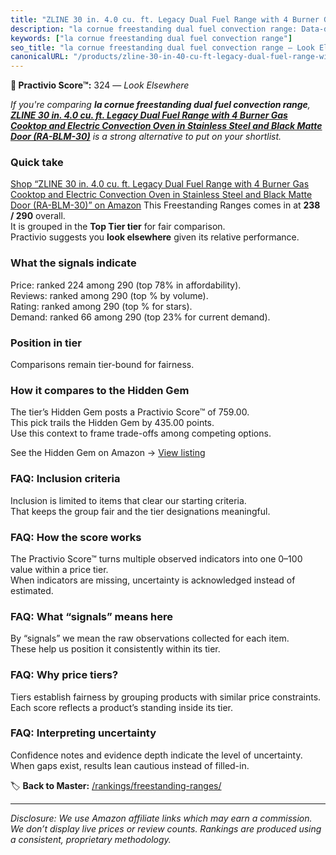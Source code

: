 ```yaml
---
title: "ZLINE 30 in. 4.0 cu. ft. Legacy Dual Fuel Range with 4 Burner Gas Cooktop and Electric Convection Oven in Stainless Steel and Black Matte Door (RA-BLM-30)"
description: "la cornue freestanding dual fuel convection range: Data-driven ranking using the Practivio Score™. Positioned by quality, value, demand, findability, momentum."
keywords: ["la cornue freestanding dual fuel convection range"]
seo_title: "la cornue freestanding dual fuel convection range — Look Elsewhere (2025)"
canonicalURL: "/products/zline-30-in-40-cu-ft-legacy-dual-fuel-range-with-4-burner-gas-cooktop-and-electric-convection-oven-in-stainless-steel-and-black-matte-door-ra-blm-30-B07VH1TJ8G/"
---
```


**🚫 Practivio Score™:** 324 — _Look Elsewhere_


*If you're comparing **la cornue freestanding dual fuel convection range**, **[ZLINE 30 in. 4.0 cu. ft. Legacy Dual Fuel Range with 4 Burner Gas Cooktop and Electric Convection Oven in Stainless Steel and Black Matte Door (RA-BLM-30)](https://www.amazon.com/dp/B07VH1TJ8G?tag=practivio-20)** is a strong alternative to put on your shortlist.*
### Quick take
[Shop “ZLINE 30 in. 4.0 cu. ft. Legacy Dual Fuel Range with 4 Burner Gas Cooktop and Electric Convection Oven in Stainless Steel and Black Matte Door (RA-BLM-30)” on Amazon](https://www.amazon.com/dp/B07VH1TJ8G?tag=practivio-20)
This Freestanding Ranges comes in at **238 / 290** overall.  
It is grouped in the **Top Tier tier** for fair comparison.  
Practivio suggests you **look elsewhere** given its relative performance.

### What the signals indicate
Price: ranked 224 among 290 (top 78% in affordability).  
Reviews: ranked  among 290 (top % by volume).  
Rating: ranked  among 290 (top % for stars).  
Demand: ranked 66 among 290 (top 23% for current demand).

### Position in tier
Comparisons remain tier-bound for fairness.

### How it compares to the Hidden Gem
The tier’s Hidden Gem posts a Practivio Score™ of 759.00.  
This pick trails the Hidden Gem by 435.00 points.  
Use this context to frame trade-offs among competing options.  

See the Hidden Gem on Amazon → [View listing](https://www.amazon.com/dp/B07MYBQKDX?tag=practivio-20)

### FAQ: Inclusion criteria
Inclusion is limited to items that clear our starting criteria.  
That keeps the group fair and the tier designations meaningful.

### FAQ: How the score works
The Practivio Score™ turns multiple observed indicators into one 0–100 value within a price tier.  
When indicators are missing, uncertainty is acknowledged instead of estimated.

### FAQ: What “signals” means here
By “signals” we mean the raw observations collected for each item.  
These help us position it consistently within its tier.

### FAQ: Why price tiers?
Tiers establish fairness by grouping products with similar price constraints.  
Each score reflects a product’s standing inside its tier.

### FAQ: Interpreting uncertainty
Confidence notes and evidence depth indicate the level of uncertainty.  
When gaps exist, results lean cautious instead of filled-in.


🏷️ **Back to Master:** [/rankings/freestanding-ranges/](/rankings/freestanding-ranges/)

---
_Disclosure: We use Amazon affiliate links which may earn a commission. We don’t display live prices or review counts. Rankings are produced using a consistent, proprietary methodology._
